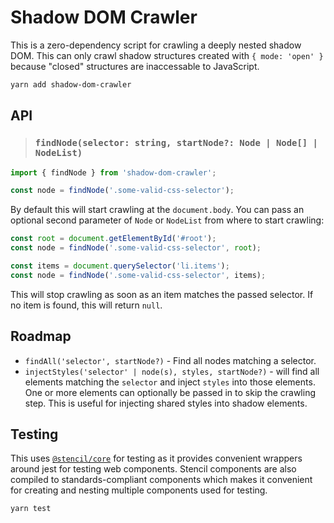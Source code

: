 # Shadow DOM Crawler

This is a zero-dependency script for crawling a deeply nested shadow DOM. This can only crawl shadow structures created with `{ mode: 'open' }` because "closed" structures are inaccessable to JavaScript.

```bash
yarn add shadow-dom-crawler
```

## API

> ### `findNode(selector: string, startNode?: Node | Node[] | NodeList)`

```js
import { findNode } from 'shadow-dom-crawler';

const node = findNode('.some-valid-css-selector');
```

By default this will start crawling at the `document.body`. You can pass an optional second parameter of `Node` or `NodeList` from where to start crawling:

```js
const root = document.getElementById('#root');
const node = findNode('.some-valid-css-selector', root);

const items = document.querySelector('li.items');
const node = findNode('.some-valid-css-selector', items);
```

This will stop crawling as soon as an item matches the passed selector. If no item is found, this will return `null`.

## Roadmap

- `findAll('selector', startNode?)` - Find all nodes matching a selector.
- `injectStyles('selector' | node(s), styles, startNode?)` - will find all elements matching the `selector` and inject `styles` into those elements. One or more elements can optionally be passed in to skip the crawling step. This is useful for injecting shared styles into shadow elements.

## Testing

This uses [`@stencil/core`](https://www.npmjs.com/package/@stencil/core) for testing as it provides convenient wrappers around jest for testing web components. Stencil components are also compiled to standards-compliant components which makes it convenient for creating and nesting multiple components used for testing.

```
yarn test
```
